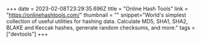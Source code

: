 +++
date = 2023-02-08T23:29:35.696Z
title = "Online Hash Tools"
link = "https://onlinehashtools.com/"
thumbnail = ""
snippet="World's simplest collection of useful utilities for hashing data. Calculate MD5, SHA1, SHA2, BLAKE and Keccak hashes, generate random checksums, and more."
tags = ["devtools"]
+++
